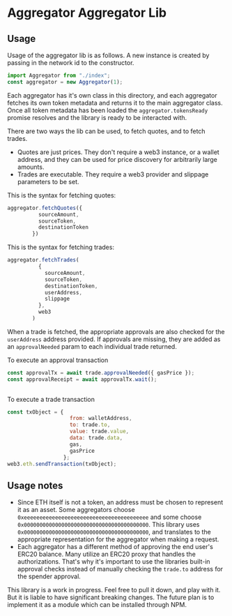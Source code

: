 # Aggregator Aggregator Lib

## Usage
Usage of the aggregator lib is as follows. A new instance is created by passing in the network id to the constructor.
```javascript
import Aggregator from "./index";
const aggregator = new Aggregator(1);
```
Each aggregator has it's own class in this directory, and each aggregator fetches its own token metadata and returns it to the main aggregator class.
Once all token metadata has been loaded the  `aggregator.tokensReady` promise resolves and the library is ready to be interacted with.

There are two ways the lib can be used, to fetch quotes, and to fetch trades. 
- Quotes are just prices. They don't require a web3 instance, or a wallet address, and they can be used for price discovery for arbitrarily large amounts.
- Trades are executable. They require a web3 provider and slippage parameters to be set. 

This is the syntax for fetching quotes:
```javascript
aggregator.fetchQuotes({
          sourceAmount,
          sourceToken,
          destinationToken
        })
```

This is the syntax for fetching trades:
```javascript
aggregator.fetchTrades(
          {
            sourceAmount,
            sourceToken,
            destinationToken,
            userAddress,
            slippage
          },
          web3
        )
```

When a trade is fetched, the appropriate approvals are also checked for the `userAddress` address provided.
If approvals are missing, they are added as an `approvalNeeded` param to each individual trade returned.

To execute an approval transaction 
```javascript
const approvalTx = await trade.approvalNeeded({ gasPrice });
const approvalReceipt = await approvalTx.wait();
                  
```

To execute a trade transaction 
```javascript
const txObject = {
                    from: walletAddress,
                    to: trade.to,
                    value: trade.value,
                    data: trade.data,
                    gas,
                    gasPrice
                  };
web3.eth.sendTransaction(txObject);

```

## Usage notes
- Since ETH itself is not a token, an address must be chosen to represent it as an asset. Some aggregators choose `0xeeeeeeeeeeeeeeeeeeeeeeeeeeeeeeeeeeeeeeee` and some choose `0x0000000000000000000000000000000000000000`. This library uses `0x0000000000000000000000000000000000000000`, and translates to the appropriate representation for the aggregator when making a request.
- Each aggregator has a different method of approving the end user's ERC20 balance. Many utilize an ERC20 proxy that handles the authorizations. That's why it's important to use the libraries built-in approval checks instead of manually checking the `trade.to` address for the spender approval.

This library is a work in progress. Feel free to pull it down, and play with it. But it is liable to have significant breaking changes. The future plan is to implement it as a module which can be installed through NPM.
